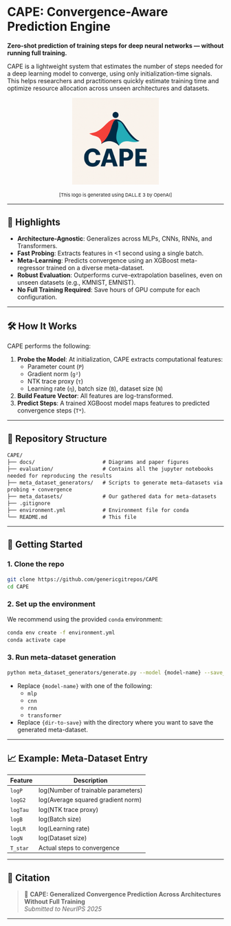 # CAPE: Convergence-Aware Prediction Engine

**Zero-shot prediction of training steps for deep neural networks — without running full training.**

CAPE is a lightweight system that estimates the number of steps needed for a deep learning model to converge, using only initialization-time signals. This helps researchers and practitioners quickly estimate training time and optimize resource allocation across unseen architectures and datasets.

<p align="center">
  <img src="./docs/cape.png" alt="CAPE logo" width="40%" height="40%">
</p>
<p align="center" style="font-size: 11px;">
  [This logo is generated using DALL.E 3 by OpenAI]
</p>

---

## 📌 Highlights

- **Architecture-Agnostic**: Generalizes across MLPs, CNNs, RNNs, and Transformers.
- **Fast Probing**: Extracts features in <1 second using a single batch.
- **Meta-Learning**: Predicts convergence using an XGBoost meta-regressor trained on a diverse meta-dataset.
- **Robust Evaluation**: Outperforms curve-extrapolation baselines, even on unseen datasets (e.g., KMNIST, EMNIST).
- **No Full Training Required**: Save hours of GPU compute for each configuration.

---

## 🛠️ How It Works

CAPE performs the following:

1. **Probe the Model**: At initialization, CAPE extracts computational features:
   - Parameter count (`P`)
   - Gradient norm (`g²`)
   - NTK trace proxy (`τ`)
   - Learning rate (`η`), batch size (`B`), dataset size (`N`)
2. **Build Feature Vector**: All features are log-transformed.
3. **Predict Steps**: A trained XGBoost model maps features to predicted convergence steps (`T*`).

---

## 📁 Repository Structure

```
CAPE/
├── docs/                      # Diagrams and paper figures
├── evaluation/                # Contains all the jupyter notebooks needed for reproducing the results
├── meta_dataset_generators/   # Scripts to generate meta-datasets via probing + convergence
├── meta_datasets/             # Our gathered data for meta-datasets
├── .gitignore                        
├── environment.yml            # Environment file for conda
└── README.md                  # This file
```

---

## 🚀 Getting Started

### 1. Clone the repo
```bash
git clone https://github.com/genericgitrepos/CAPE
cd CAPE
```

### 2. Set up the environment
We recommend using the provided `conda` environment:
```bash
conda env create -f environment.yml
conda activate cape
```

### 3. Run meta-dataset generation
```bash
python meta_dataset_generators/generate.py --model {model-name} --save_dir {dir-to-save}
```
- Replace `{model-name}` with one of the following:
  - `mlp`
  - `cnn`
  - `rnn`
  - `transformer`
- Replace `{dir-to-save}` with the directory where you want to save the generated meta-dataset.

---

## 📈 Example: Meta-Dataset Entry

| Feature     | Description                          |
|-------------|--------------------------------------|
| `logP`      | log(Number of trainable parameters)  |
| `logG2`     | log(Average squared gradient norm)   |
| `logTau`    | log(NTK trace proxy)                 |
| `logB`      | log(Batch size)                      |
| `logLR`     | log(Learning rate)                   |
| `logN`      | log(Dataset size)                    |
| `T_star`    | Actual steps to convergence          |

---

## 🧪 Citation

> 📄 **CAPE: Generalized Convergence Prediction Across Architectures Without Full Training**  
> *Submitted to NeurIPS 2025*

---
